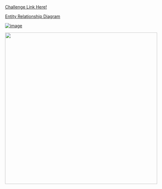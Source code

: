 <a href="https://8weeksqlchallenge.com/case-study-2/"> Challenge Link Here!

Entity Relationship Diagram

![image](https://github.com/user-attachments/assets/21825a32-2b05-4ba7-8c5f-37f510b4dcbb)

<a href="url"><img src="https://8weeksqlchallenge.com/images/case-study-designs/2.png" align="center" height="500"  ></a>
